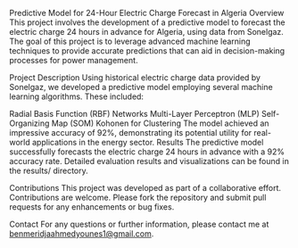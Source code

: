 Predictive Model for 24-Hour Electric Charge Forecast in Algeria
Overview
This project involves the development of a predictive model to forecast the electric charge 24 hours in advance for Algeria, using data from Sonelgaz. The goal of this project is to leverage advanced machine learning techniques to provide accurate predictions that can aid in decision-making processes for power management.

Project Description
Using historical electric charge data provided by Sonelgaz, we developed a predictive model employing several machine learning algorithms. These included:

Radial Basis Function (RBF) Networks
Multi-Layer Perceptron (MLP)
Self-Organizing Map (SOM) Kohonen for Clustering
The model achieved an impressive accuracy of 92%, demonstrating its potential utility for real-world applications in the energy sector.
Results
The predictive model successfully forecasts the electric charge 24 hours in advance with a 92% accuracy rate. Detailed evaluation results and visualizations can be found in the results/ directory.

Contributions
This project was developed as part of a collaborative effort. Contributions are welcome. Please fork the repository and submit pull requests for any enhancements or bug fixes.

Contact
For any questions or further information, please contact me at benmeridjaahmedyounes1@gmail.com.
